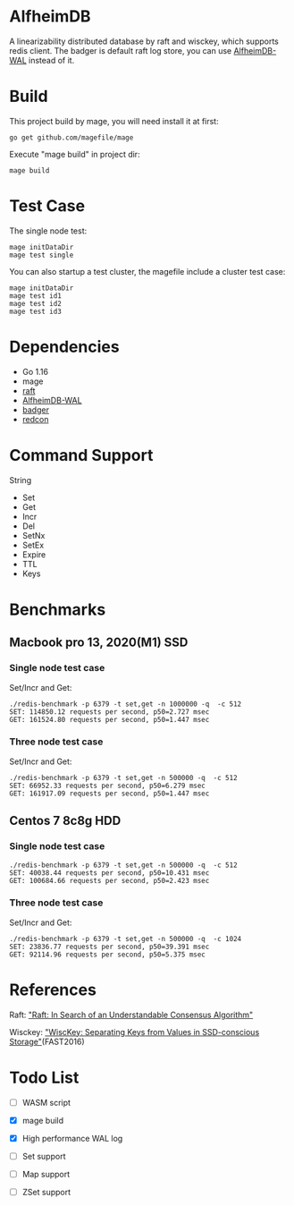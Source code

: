 <!--
 * @Descripttion: 
 * @version: 
 * @Author: cm.d
 * @Date: 2021-11-12 09:51:16
 * @LastEditors: cm.d
 * @LastEditTime: 2021-12-09 18:30:40
-->

# AlfheimDB

A linearizability distributed database by raft and wisckey, which supports redis client. The badger is default raft log store, you can use [AlfheimDB-WAL](https://github.com/dj456119/AlfheimDB-WAL) instead of it.

# Build

This project build by mage, you will need install it at first:

```` shell
go get github.com/magefile/mage
````

Execute "mage build" in project dir:

```` shell
mage build
````

# Test Case

The single node test:

```` shell
mage initDataDir
mage test single
````

You can also startup a test cluster, the magefile include a cluster test case:

```` shell
mage initDataDir
mage test id1
mage test id2
mage test id3
````

# Dependencies

+ Go 1.16  
+ mage
+ [raft](https://github.com/hashicorp/raft)
+ [AlfheimDB-WAL](https://github.com/dj456119/AlfheimDB-WAL)
+ [badger](https://github.com/dgraph-io/badger)
+ [redcon](https://github.com/tidwall/redcon)

# Command Support

String

+ Set
+ Get
+ Incr
+ Del
+ SetNx
+ SetEx
+ Expire
+ TTL
+ Keys

# Benchmarks

## Macbook pro 13, 2020(M1) SSD  

### Single node test case

Set/Incr and Get:

```` shell
./redis-benchmark -p 6379 -t set,get -n 1000000 -q  -c 512
SET: 114850.12 requests per second, p50=2.727 msec                    
GET: 161524.80 requests per second, p50=1.447 msec 
````

### Three node test case

Set/Incr and Get:

```` shell
./redis-benchmark -p 6379 -t set,get -n 500000 -q  -c 512
SET: 66952.33 requests per second, p50=6.279 msec                    
GET: 161917.09 requests per second, p50=1.447 msec 
````

## Centos 7 8c8g HDD

### Single node test case

```` shell
./redis-benchmark -p 6379 -t set,get -n 500000 -q  -c 512
SET: 40038.44 requests per second, p50=10.431 msec
GET: 100684.66 requests per second, p50=2.423 msec 
````  

### Three node test case

Set/Incr and Get:

```` shell
./redis-benchmark -p 6379 -t set,get -n 500000 -q  -c 1024
SET: 23836.77 requests per second, p50=39.391 msec                    
GET: 92114.96 requests per second, p50=5.375 msec
````

# References

Raft: ["Raft: In Search of an Understandable Consensus Algorithm"](https://raft.github.io/raft.pdf)  

Wisckey: ["WiscKey: Separating Keys from Values in SSD-conscious Storage"](https://www.usenix.org/system/files/conference/fast16/fast16-papers-lu.pdf)(FAST2016)

# Todo List

+ [ ] WASM script
+ [x] mage build
+ [x] High performance WAL log
+ [ ] Set support
+ [ ] Map support
+ [ ] ZSet support
  